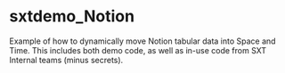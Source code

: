 # sxtdemo_Notion
Example of how to dynamically move Notion tabular data into Space and Time.  This includes both demo code, as well as in-use code from SXT Internal teams (minus secrets).
